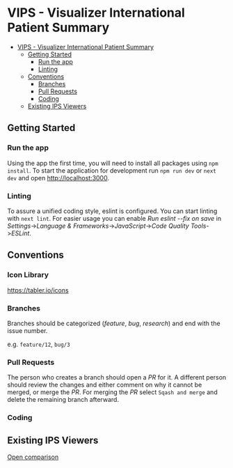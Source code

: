 # VIPS - Visualizer International Patient Summary

<!-- TOC -->
* [VIPS - Visualizer International Patient Summary](#vips---visualizer-international-patient-summary)
  * [Getting Started](#getting-started)
    * [Run the app](#run-the-app)
    * [Linting](#linting-)
  * [Conventions](#conventions)
    * [Branches](#branches)
    * [Pull Requests](#pull-requests)
    * [Coding](#coding)
  * [Existing IPS Viewers](#existing-ips-viewers)
<!-- TOC -->

## Getting Started

### Run the app
Using the app the first time, you will need to install all packages using `npm install`.
To start the application for development run `npm run dev` or `next dev` and open [http://localhost:3000](http://localhost:3000).

### Linting 
To assure a unified coding style, eslint is configured. You can start linting with `next lint`. For easier usage you can
enable _Run eslint --fix on save_ in _Settings_->_Language & Frameworks_->_JavaScript_->_Code Quality Tools_->_ESLint_.

## Conventions

### Icon Library

https://tabler.io/icons

### Branches

Branches should be categorized (_feature_, _bug_, _research_) and end with the issue number.

e.g. `feature/12`, `bug/3`

### Pull Requests

The person who creates a branch should open a _PR_ for it. A different person should review the changes and either 
comment on why it cannot be merged, or merge the _PR_. For merging the _PR_ select `Sqash and merge` and delete the 
remaining branch afterward.

### Coding


## Existing IPS Viewers

[Open comparison](docs/research/research-viewers.md)
